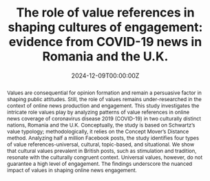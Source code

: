 ---
title: "The role of value references in shaping cultures of engagement: evidence from COVID-19 news in Romania and the U.K."
authors:
- admin
- Daniela V Dimitrova
author_notes:
- ""
- ""
date: "2024-12-09T00:00:00Z"
doi: "https://doi.org/10.1093/hcr/hqae021"

# Schedule page publish date (NOT publication's date).
publishDate: "2024-06-03T00:00:00Z"

# Publication type.
# Accepts a single type but formatted as a YAML list (for Hugo requirements).
# Enter a publication type from the CSL standard.
publication_types: ["article-journal"]

# Publication name and optional abbreviated publication name.
publication: "*Human Communication Research, 51*(1)"
publication_short: ""

abstract: Values are consequential for opinion formation and remain a persuasive factor in shaping public attitudes. Still, the role of values remains under-researched in the context of online news production and engagement. This study investigates the intricate role values play by analyzing patterns of value references in online news coverage of coronavirus disease 2019 (COVID-19) in two culturally distinct nations, Romania and the U.K. Conceptually, the study is based on Schwartz’s value typology; methodologically, it relies on the Concept Mover’s Distance method. Analyzing half a million Facebook posts, the study identifies four types of value references-universal, cultural, topic-based, and situational. We show that cultural values prevalent in British posts, such as stimulation and tradition, resonate with the culturally congruent context. Universal values, however, do not guarantee a high level of engagement. The findings underscore the nuanced impact of values in shaping online news engagement.

# Summary. An optional shortened abstract.
summary: ''

tags:
- values
- cultural resonance
- news media
- audience engagement
- word embeddings
featured: false

# links:
# - name: ""
#   url: ""
url_pdf: https://academic.oup.com/hcr/article/51/1/40/7919686
url_code: ''
url_dataset: ''
url_poster: ''
url_project: ''
url_slides: ''
url_source: ''
url_video: ''

# Featured image
# To use, add an image named `featured.jpg/png` to your page's folder. 
#image:
#  caption: 'Image credit: [**Unsplash**](https://unsplash.com/photos/jdD8gXaTZsc)'
#  focal_point: ""
#  preview_only: false

# Associated Projects (optional).
#   Associate this publication with one or more of your projects.
#   Simply enter your project's folder or file name without extension.
#   E.g. `internal-project` references `content/project/internal-project/index.md`.
#   Otherwise, set `projects: []`.
projects: [resonance]

# Slides (optional).
#   Associate this publication with Markdown slides.
#   Simply enter your slide deck's filename without extension.
#   E.g. `slides: "example"` references `content/slides/example/index.md`.
#   Otherwise, set `slides: ""`.
slides: ""


#{{% callout note %}}
#Click the *Cite* button above to demo the feature to enable visitors to import publication metadata into their reference management software.
#{{% /callout %}}

#{{% callout note %}}
#Create your slides in Markdown - click the *Slides* button to check out the example.
#{{% /callout %}}

#Add the publication's **full text** or **supplementary notes** here. You can use rich formatting such as including [code, math, and images](https://docs.hugoblox.com/content/writing-markdown-latex/).
---